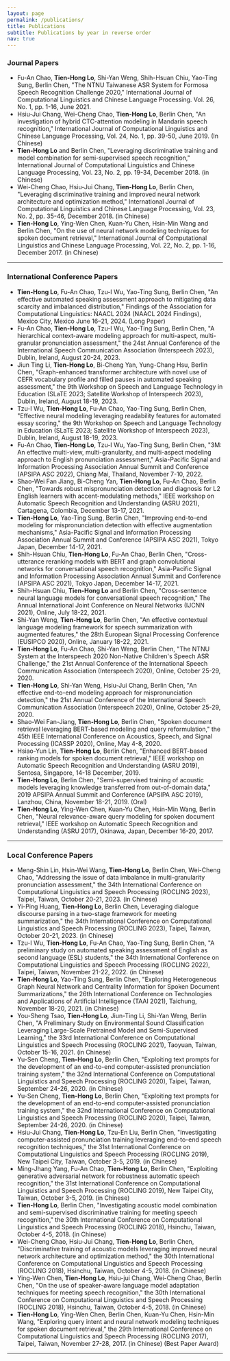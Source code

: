 ```yaml
---
layout: page
permalink: /publications/
title: Publications
subtitle: Publications by year in reverse order
nav: true
---
```


### Journal Papers
* Fu-An Chao, **Tien-Hong Lo**, Shi-Yan Weng, Shih-Hsuan Chiu, Yao-Ting Sung, Berlin Chen, "The NTNU Taiwanese ASR System for Formosa Speech Recognition Challenge 2020," International Journal of Computational Linguistics and Chinese Language Processing. Vol.  26,  No.  1,  pp.  1-16, June  2021.
* Hsiu-Jui Chang, Wei-Cheng Chao, **Tien-Hong Lo**, Berlin Chen, "An investigation of hybrid CTC-attention modeling in Mandarin speech recognition," International Journal of Computational Linguistics and Chinese Language Processing, Vol. 24, No. 1, pp. 39-50, June 2019. (In Chinese)
* **Tien-Hong Lo** and Berlin Chen, "Leveraging discriminative training and model combination for semi-supervised speech recognition," International Journal of Computational Linguistics and Chinese Language Processing, Vol. 23, No. 2, pp. 19-34, December 2018. (in Chinese)
* Wei-Cheng Chao, Hsiu-Jui Chang, **Tien-Hong Lo**, Berlin Chen, "Leveraging discriminative training and improved neural network architecture and optimization method," International Journal of Computational Linguistics and Chinese Language Processing, Vol. 23, No. 2, pp. 35-46, December 2018. (in Chinese)
* **Tien-Hong Lo**, Ying-Wen Chen, Kuan-Yu Chen, Hsin-Min Wang and Berlin Chen, "On the use of neural network modeling techniques for spoken document retrieval," International Journal of Computational Linguistics and Chinese Language Processing, Vol. 22, No. 2, pp. 1-16, December 2017. (in Chinese)

-------------------
### International Conference Papers
* **Tien-Hong Lo**, Fu-An Chao, Tzu-I Wu, Yao-Ting Sung, Berlin Chen, "An effective automated speaking assessment approach to mitigating data scarcity and imbalanced distribution," Findings of the Association for Computational Linguistics: NAACL 2024 (NAACL 2024 Findings), Mexico City, Mexico June 16–21, 2024. (Long Paper)
* Fu-An Chao, **Tien-Hong Lo**, Tzu-I Wu, Yao-Ting Sung, Berlin Chen, "A hierarchical context-aware modeling approach for multi-aspect, multi-granular pronunciation assessment," the 24st Annual Conference of the International Speech Communication Association (Interspeech 2023), Dublin, Ireland, August 20-24, 2023.
* Jiun Ting Li, **Tien-Hong Lo**, Bi-Cheng Yan, Yung-Chang Hsu, Berlin Chen, "Graph-enhanced transformer architecture with novel use of CEFR vocabulary profile and filled pauses in automated speaking assessment," the 9th Workshop on Speech and Language Technology in Education (SLaTE 2023; Satellite Workshop of Interspeech 2023), Dublin, Ireland, August 18-19, 2023. 
* Tzu-I Wu, **Tien-Hong Lo**, Fu-An Chao, Yao-Ting Sung, Berlin Chen, "Effective neural modeling leveraging readability features for automated essay scoring," the 9th Workshop on Speech and Language Technology in Education (SLaTE 2023; Satellite Workshop of Interspeech 2023), Dublin, Ireland, August 18-19, 2023.
* Fu-An Chao, **Tien-Hong Lo**, Tzu-I Wu, Yao-Ting Sung, Berlin Chen, "3M: An effective multi-view, multi-granularity, and multi-aspect modeling approach to English pronunciation assessment," Asia-Pacific Signal and Information Processing Association Annual Summit and Conference (APSIPA ASC 2022), Chiang Mai, Thailand, November 7-10, 2022.
* Shao-Wei Fan Jiang, Bi-Cheng Yan, **Tien-Hong Lo**, Fu-An Chao, Berlin Chen, "Towards robust mispronunciation detection and diagnosis for L2 English learners with accent-modulating methods," IEEE workshop on Automatic Speech Recognition and Understanding (ASRU 2021), Cartagena, Colombia, December 13-17, 2021. 
* **Tien-Hong Lo**, Yao-Ting Sung, Berlin Chen, "Improving end-to-end modeling for mispronunciation detection with effective augmentation mechanisms," Asia-Pacific Signal and Information Processing Association Annual Summit and Conference (APSIPA ASC 2021), Tokyo Japan, December 14-17, 2021.
* Shih-Hsuan Chiu, **Tien-Hong Lo**, Fu-An Chao, Berlin Chen, "Cross-utterance reranking models with BERT and graph convolutional networks for conversational speech recognition," Asia-Pacific Signal and Information Processing Association Annual Summit and Conference (APSIPA ASC 2021), Tokyo Japan, December 14-17, 2021.
* Shih-Hsuan Chiu, **Tien-Hong Lo** and Berlin Chen, "Cross-sentence neural language models for conversational speech recognition," The Annual International Joint Conference on Neural Networks (IJCNN 2021), Online, July 18-22, 2021.
* Shi-Yan Weng, **Tien-Hong Lo**, Berlin Chen, "An effective contextual language modeling framework for speech summarization with augmented features," the 28th European Signal Processing Conference (EUSIPCO 2020), Online, January 18-22, 2021.
* **Tien-Hong Lo**, Fu-An Chao, Shi-Yan Weng, Berlin Chen, "The NTNU System at the Interspeech 2020 Non-Native Children's Speech ASR Challenge," the 21st Annual Conference of the International Speech Communication Association (Interspeech 2020), Online, October 25-29, 2020.
* **Tien-Hong Lo**, Shi-Yan Weng, Hsiu-Jui Chang, Berlin Chen, "An effective end-to-end modeling approach for mispronunciation detection," the 21st Annual Conference of the International Speech Communication Association (Interspeech 2020), Online, October 25-29, 2020.
* Shao-Wei Fan-Jiang, **Tien-Hong Lo**, Berlin Chen, "Spoken document retrieval leveraging BERT-based modeling and query reformulation," the 45th IEEE International Conference on Acoustics, Speech, and Signal Processing (ICASSP 2020), Online, May 4-8, 2020.
* Hsiao-Yun Lin, **Tien-Hong Lo**, Berlin Chen, "Enhanced BERT-based ranking models for spoken document retrieval," IEEE workshop on Automatic Speech Recognition and Understanding (ASRU 2019), Sentosa, Singapore, 14-18 December, 2019.
* **Tien-Hong Lo**, Berlin Chen, "Semi-supervised training of acoustic models leveraging knowledge transferred from out-of-domain data," 2019 APSIPA Annual Summit and Conference (APSIPA ASC 2019), Lanzhou, China, November 18-21, 2019. (Oral)
* **Tien-Hong Lo**, Ying-Wen Chen, Kuan-Yu Chen, Hsin-Min Wang, Berlin Chen, "Neural relevance-aware query modeling for spoken document retrieval," IEEE workshop on Automatic Speech Recognition and Understanding (ASRU 2017), Okinawa, Japan, December 16-20, 2017.

-------------------
### Local Conference Papers
* Meng-Shin Lin, Hsin-Wei Wang, **Tien-Hong Lo**, Berlin Chen, Wei-Cheng Chao, "Addressing the issue of data imbalance in multi-granularity pronunciation assessment," the 34th International Conference on Computational Linguistics and Speech Processing (ROCLING 2023), Taipei, Taiwan, October 20-21, 2023. (in Chinese) 
* Yi-Ping Huang, **Tien-Hong Lo**, Berlin Chen, Leveraging dialogue discourse parsing in a two-stage framework for meeting summarization," the 34th International Conference on Computational Linguistics and Speech Processing (ROCLING 2023), Taipei, Taiwan, October 20-21, 2023. (in Chinese) 
* Tzu-I Wu, **Tien-Hong Lo**, Fu-An Chao, Yao-Ting Sung, Berlin Chen, "A preliminary study on automated speaking assessment of English as second language (ESL) students," the 34th International Conference on Computational Linguistics and Speech Processing (ROCLING 2022), Taipei, Taiwan, November 21-22, 2022. (in Chinese)
* **Tien-Hong Lo**, Yao-Ting Sung, Berlin Chen, "Exploring Heterogeneous Graph Neural Network and Centrality Information for Spoken Document Summarizations," the 26th International Conference on Technologies and Applications of Artificial Intelligence (TAAI 2021), Taichung, November 18-20, 2021. (in Chinese)
* You-Sheng Tsao, **Tien-Hong Lo**, Jiun-Ting Li, Shi-Yan Weng, Berlin Chen, "A Preliminary Study on Environmental Sound Classification Leveraging Large-Scale Pretrained Model and Semi-Supervised Learning," the 33rd International Conference on Computational Linguistics and Speech Processing (ROCLING 2021), Taoyuan, Taiwan, October 15-16, 2021. (in Chinese)
* Yu-Sen Cheng, **Tien-Hong Lo**, Berlin Chen, "Exploiting text prompts for the development of an end-to-end computer-assisted pronunciation training system," the 32nd International Conference on Computational Linguistics and Speech Processing (ROCLING 2020), Taipei, Taiwan, September 24-26, 2020. (in Chinese)
* Yu-Sen Cheng, **Tien-Hong Lo**, Berlin Chen, "Exploiting text prompts for the development of an end-to-end computer-assisted pronunciation training system," the 32nd International Conference on Computational Linguistics and Speech Processing (ROCLING 2020), Taipei, Taiwan, September 24-26, 2020. (in Chinese)
* Hsiu-Jui Chang, **Tien-Hong Lo**, Tzu-En Liu, Berlin Chen, "Investigating computer-assisted pronunciation training leveraging end-to-end speech recognition techniques," the 31st International Conference on Computational Linguistics and Speech Processing (ROCLING 2019), New Taipei City, Taiwan, October 3-5, 2019. (in Chinese)
* Ming-Jhang Yang, Fu-An Chao, **Tien-Hong Lo**, Berlin Chen, "Exploiting generative adversarial network for robustness automatic speech recognition," the 31st International Conference on Computational Linguistics and Speech Processing (ROCLING 2019), New Taipei City, Taiwan, October 3-5, 2019. (in Chinese)
* **Tien-Hong Lo**, Berlin Chen, "Investigating acoustic model combination and semi-supervised discriminative training for meeting speech recognition," the 30th International Conference on Computational Linguistics and Speech Processing (ROCLING 2018), Hsinchu, Taiwan, October 4-5, 2018. (in Chinese)
* Wei-Cheng Chao, Hsiu-Jui Chang, **Tien-Hong Lo**, Berlin Chen, "Discriminative training of acoustic models leveraging improved neural network architecture and optimization method," the 30th International Conference on Computational Linguistics and Speech Processing (ROCLING 2018), Hsinchu, Taiwan, October 4-5, 2018. (in Chinese)
* Ying-Wen Chen, **Tien-Hong Lo**, Hsiu-jui Chang, Wei-Cheng Chao, Berlin Chen, "On the use of speaker-aware language model adaptation techniques for meeting speech recognition," the 30th International Conference on Computational Linguistics and Speech Processing (ROCLING 2018), Hsinchu, Taiwan, October 4-5, 2018. (in Chinese)
* **Tien-Hong Lo**, Ying-Wen Chen, Berlin Chen, Kuan-Yu Chen, Hsin-Min Wang, "Exploring query intent and neural network modeling techniques for spoken document retrieval," the 29th International Conference on Computational Linguistics and Speech Processing (ROCLING 2017), Taipei, Taiwan, November 27-28, 2017. (in Chinese) (Best Paper Award)

-------------------
